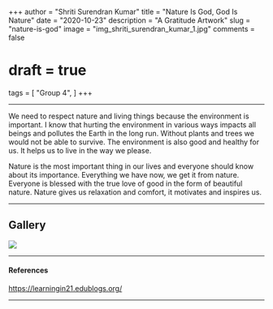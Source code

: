 +++
author = "Shriti Surendran Kumar"
title = "Nature Is God, God Is Nature"
date = "2020-10-23"
description = "A Gratitude Artwork"
slug = "nature-is-god"
image = "img_shriti_surendran_kumar_1.jpg"
comments = false
# draft = true
tags = [
    "Group 4",
]
+++

---

We need to respect nature and living things because the environment is important. I know that hurting the environment in various ways impacts all beings and pollutes the Earth in the long run. Without plants and trees we would not be able to survive. The environment is also good and healthy for us. It helps us to live in the way we please.

Nature is the most important thing in our lives and everyone should know about its importance. Everything we have now, we get it from nature. Everyone is blessed with the true love of good in the form of beautiful nature. Nature gives us relaxation and comfort, it motivates and inspires us.

---

## Gallery

![](img_shriti_surendran_kumar_1.jpg)

---

#### References

https://learningin21.edublogs.org/

---

